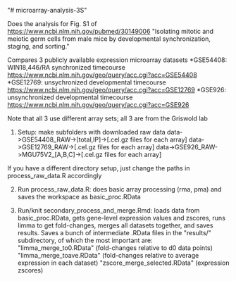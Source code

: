 "# microarray-analysis-3S" 

Does the analysis for Fig. S1 of
https://www.ncbi.nlm.nih.gov/pubmed/30149006
"Isolating mitotic and meiotic germ cells from male mice by developmental synchronization, staging, and sorting."

Compares 3 publicly available expression microarray datasets
*GSE54408: WIN18,446/RA synchronized timecourse
https://www.ncbi.nlm.nih.gov/geo/query/acc.cgi?acc=GSE54408
*GSE12769: unsychronized developmental timecourse https://www.ncbi.nlm.nih.gov/geo/query/acc.cgi?acc=GSE12769 
*GSE926: unsynchronized developmental timecourse
https://www.ncbi.nlm.nih.gov/geo/query/acc.cgi?acc=GSE926

Note that all 3 use different array sets; all 3 are from the Griswold lab

1) Setup: make subfolders with downloaded raw data
data->GSE54408_RAW->[total,IP]->[.cel.gz files for each array]
data->GSE12769_RAW->[.cel.gz files for each array]
data->GSE926_RAW->MGU75V2_[A,B,C]->[.cel.gz files for each array]

If you have a different directory setup, just change the paths in process_raw_data.R accordingly

2) Run process_raw_data.R: does basic array processing (rma, pma) and saves the workspace as basic_proc.RData

3) Run/knit secondary_process_and_merge.Rmd: loads data from basic_proc.RData, gets gene-level expression values and zscores, runs limma to get fold-changes, merges all datasets together, and saves results. Saves a bunch of intermediate .RData files in the "results/" subdirectory, of which the most important are:
"limma_merge_to0.RData" (fold-changes relative to d0 data points)
"limma_merge_toave.RData" (fold-changes relative to average expression in each dataset)
"zscore_merge_selected.RData" (expression zscores)

